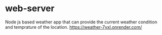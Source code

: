 # web-server
Node js based weather app that can provide the current weather condition and temprature of the location.
https://weather-7yxl.onrender.com/
